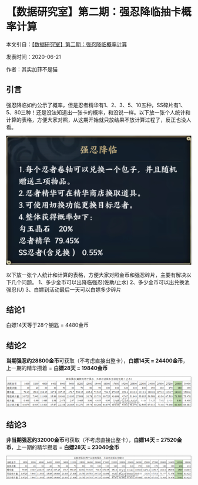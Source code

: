 # 【数据研究室】第二期：强忍降临抽卡概率计算

本文引自：[【数据研究室】第二期：强忍降临概率计算](https://tieba.baidu.com/p/6762786074)

发表时间：2020-06-21

作者：其实加菲不是猫

## 引言

强忍降临如约公示了概率，但是忍者精华有1、2、3、5、10五种，SS碎片有1、5、80三种！还是没法知道出一张卡的概率，和没说一样。以下放一张个人统计和计算的表格，方便大家对照，从这期开始就只放结果不放计算过程了，反正也没人看。

![image-20200621175144979](../imgs/image-20200621175144979.png)

以下放一张个人统计和计算的表格，方便大家对照金币和强忍碎片，主要有解决以下几个问题。
1、多少金币可以出降临强忍(佐助/止水)
2、多少金币可以出兑换池强忍(U)
3、白嫖到活动最后一天可以白嫖多少碎片



## 结论1

白嫖14天等于28个钥匙 = 4480金币

## 结论2

**当期强忍约28800金币**可获取（不考虑直接出整卡），**白嫖14天 = 24400金币**，上一期的精华攒着 = **白嫖28天 = 19840金币**

![img](../imgs/12e8b9a95edf8db12d968e341e23dd54574e74b4.jpg)

## 结论3

**非当期强忍约32000金币**可获取（不考虑直接出整卡），**白嫖14天 = 27520金币**，上一期的精华攒着 = **白嫖28天 = 23040金币**

![img](../imgs/9800593e8794a4c26499157b19f41bd5ac6e39b5.jpg)
